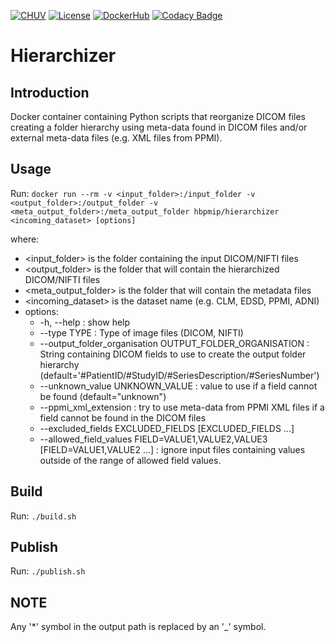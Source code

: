 [![CHUV](https://img.shields.io/badge/CHUV-LREN-AF4C64.svg)](https://www.unil.ch/lren/en/home.html) [![License](https://img.shields.io/badge/license-Apache--2.0-blue.svg)](https://github.com/LREN-CHUV/hierarchizer/blob/master/LICENSE) [![DockerHub](https://img.shields.io/badge/docker-hbpmip%2Fhierarchizer-008bb8.svg)](https://hub.docker.com/r/hbpmip/hierarchizer/) [![Codacy Badge](https://api.codacy.com/project/badge/Grade/830355fa4faa47169b44572ec43f6fea)](https://www.codacy.com/app/hbp-mip/hierarchizer?utm_source=github.com&amp;utm_medium=referral&amp;utm_content=LREN-CHUV/hierarchizer&amp;utm_campaign=Badge_Grade)

# Hierarchizer

## Introduction

Docker container containing Python scripts that reorganize DICOM files creating a folder hierarchy using meta-data found in DICOM files
and/or external meta-data files (e.g. XML files from PPMI).

## Usage

Run: `docker run --rm -v <input_folder>:/input_folder -v <output_folder>:/output_folder -v <meta_output_folder>:/meta_output_folder hbpmip/hierarchizer <incoming_dataset> [options]`

where:
* <input_folder> is the folder containing the input DICOM/NIFTI files
* <output_folder> is the folder that will contain the hierarchized DICOM/NIFTI files
* <meta_output_folder> is the folder that will contain the metadata files
* <incoming_dataset> is the dataset name (e.g. CLM, EDSD, PPMI, ADNI)
* options:
  * -h, --help : show help
  * --type TYPE : Type of image files (DICOM, NIFTI)
  * --output_folder_organisation OUTPUT_FOLDER_ORGANISATION : String containing DICOM fields to use to create
  the output folder hierarchy (default='#PatientID/#StudyID/#SeriesDescription/#SeriesNumber')
  * --unknown_value UNKNOWN_VALUE : value to use if a field cannot be found (default="unknown")
  * --ppmi_xml_extension : try to use meta-data from PPMI XML files if a field cannot be found in the DICOM files
  * --excluded_fields EXCLUDED_FIELDS [EXCLUDED_FIELDS ...]
  * --allowed_field_values FIELD=VALUE1,VALUE2,VALUE3 [FIELD=VALUE1,VALUE2 ...] : ignore input files containing values outside of the range of allowed field values.

## Build

Run: `./build.sh`


## Publish

Run: `./publish.sh`


## NOTE

Any '*' symbol in the output path is replaced by an '_' symbol.

